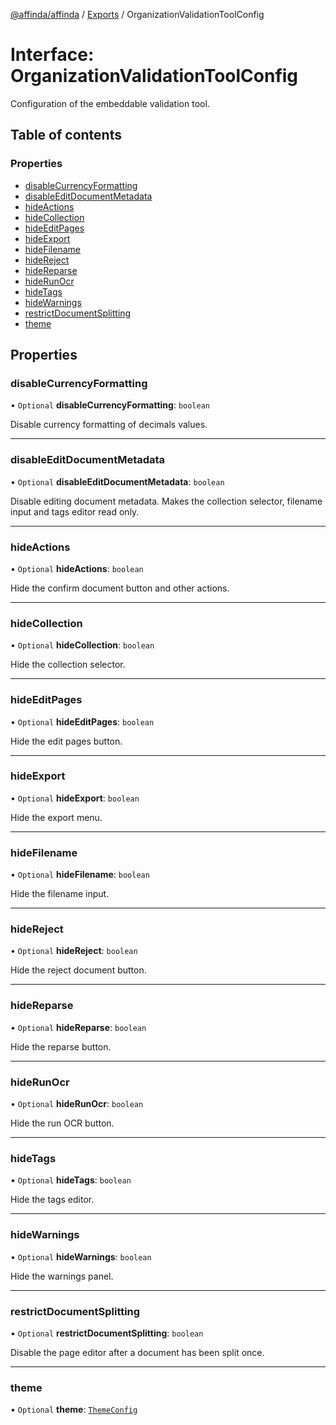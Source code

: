 [@affinda/affinda](../README.md) / [Exports](../modules.md) / OrganizationValidationToolConfig

# Interface: OrganizationValidationToolConfig

Configuration of the embeddable validation tool.

## Table of contents

### Properties

- [disableCurrencyFormatting](OrganizationValidationToolConfig.md#disablecurrencyformatting)
- [disableEditDocumentMetadata](OrganizationValidationToolConfig.md#disableeditdocumentmetadata)
- [hideActions](OrganizationValidationToolConfig.md#hideactions)
- [hideCollection](OrganizationValidationToolConfig.md#hidecollection)
- [hideEditPages](OrganizationValidationToolConfig.md#hideeditpages)
- [hideExport](OrganizationValidationToolConfig.md#hideexport)
- [hideFilename](OrganizationValidationToolConfig.md#hidefilename)
- [hideReject](OrganizationValidationToolConfig.md#hidereject)
- [hideReparse](OrganizationValidationToolConfig.md#hidereparse)
- [hideRunOcr](OrganizationValidationToolConfig.md#hiderunocr)
- [hideTags](OrganizationValidationToolConfig.md#hidetags)
- [hideWarnings](OrganizationValidationToolConfig.md#hidewarnings)
- [restrictDocumentSplitting](OrganizationValidationToolConfig.md#restrictdocumentsplitting)
- [theme](OrganizationValidationToolConfig.md#theme)

## Properties

### disableCurrencyFormatting

• `Optional` **disableCurrencyFormatting**: `boolean`

Disable currency formatting of decimals values.

___

### disableEditDocumentMetadata

• `Optional` **disableEditDocumentMetadata**: `boolean`

Disable editing document metadata. Makes the collection selector, filename input and tags editor read only.

___

### hideActions

• `Optional` **hideActions**: `boolean`

Hide the confirm document button and other actions.

___

### hideCollection

• `Optional` **hideCollection**: `boolean`

Hide the collection selector.

___

### hideEditPages

• `Optional` **hideEditPages**: `boolean`

Hide the edit pages button.

___

### hideExport

• `Optional` **hideExport**: `boolean`

Hide the export menu.

___

### hideFilename

• `Optional` **hideFilename**: `boolean`

Hide the filename input.

___

### hideReject

• `Optional` **hideReject**: `boolean`

Hide the reject document button.

___

### hideReparse

• `Optional` **hideReparse**: `boolean`

Hide the reparse button.

___

### hideRunOcr

• `Optional` **hideRunOcr**: `boolean`

Hide the run OCR button.

___

### hideTags

• `Optional` **hideTags**: `boolean`

Hide the tags editor.

___

### hideWarnings

• `Optional` **hideWarnings**: `boolean`

Hide the warnings panel.

___

### restrictDocumentSplitting

• `Optional` **restrictDocumentSplitting**: `boolean`

Disable the page editor after a document has been split once.

___

### theme

• `Optional` **theme**: [`ThemeConfig`](ThemeConfig.md)
